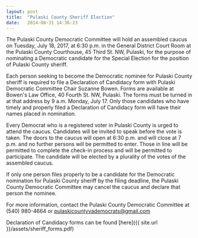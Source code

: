 ```yaml
---
layout: post
title:  "Pulaski County Sheriff Election"
date:   2014-08-31 14:36:23
---
```


The Pulaski County Democratic Committee will hold an assembled caucus on Tuesday, July 18, 2017, at 6:30 p.m. in the General District Court Room at the Pulaski County Courthouse, 45 Third St. NW, Pulaski, for the purpose of nominating a Democratic candidate for the Special Election for the position of Pulaski County sheriff.

Each person seeking to become the Democratic nominee for Pulaski County sheriff is required to file a Declaration of Candidacy form with Pulaski Democratic Committee Chair Suzanne Bowen. Forms are available at Bowen's Law Office, 40 Fourth St. NW, Pulaski. The forms must be turned in at that address by 9 a.m. Monday, July 17. Only those candidates who have timely and properly filed a Declaration of Candidacy form will have their names placed in nomination.

Every Democrat who is a registered voter in Pulaski County is urged to attend the caucus. Candidates will be invited to speak before the vote is taken. The doors to the caucus will open at 6:30 p.m. and will close at 7 p.m. and no further persons will be permitted to enter. Those in line will be permitted to complete the check-in process and will be permitted to participate. The candidate will be elected by a plurality of the votes of the assembled caucus.

If only one person files properly to be a candidate for the Democratic nomination for Pulaski County sheriff by the filing deadline, the Pulaski County Democratic Committee may cancel the caucus and declare that person the nominee.

For more information, contact the Pulaski County Democratic Committee at (540) 980-4664 or <a href="mailto:pulaskicountyvademocrats@gmail.com​">pulaskicountyvademocrats@gmail.com</a>

Declaration of Candidacy forms can be found [here]({{ site.url }}/assets/sheriff_forms.pdf)
